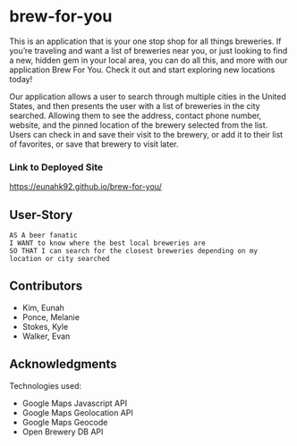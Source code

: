 # brew-for-you

This is an application that is your one stop shop for all things breweries. If you’re traveling and want a list of breweries near you, or just looking to find a new, hidden gem in your local area, you can do all this, and more with our application Brew For You. Check it out and start exploring new locations today!

Our application allows a user to search through multiple cities in the United States, and then presents the user with a list of breweries in the city searched.  Allowing them to see the address, contact phone number, website, and the pinned location of the brewery selected from the list. Users can check in and save their visit to the brewery, or add it to their list of favorites, or save that brewery to visit later.


### Link to Deployed Site

https://eunahk92.github.io/brew-for-you/

## User-Story

```
AS A beer fanatic
I WANT to know where the best local breweries are
SO THAT I can search for the closest breweries depending on my location or city searched
```

## Contributors

* Kim, Eunah
* Ponce, Melanie
* Stokes, Kyle
* Walker, Evan

## Acknowledgments 

Technologies used:
* Google Maps Javascript API
* Google Maps Geolocation API
* Google Maps Geocode
* Open Brewery DB API

